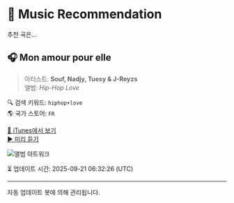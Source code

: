 
# 🎵 Music Recommendation

추천 곡은...

## 🎧 Mon amour pour elle  
> 아티스트: **Souf, Nadjy, Tuesy & J-Reyzs**  
> 앨범: _Hip-Hop Love_  

🔍 검색 키워드: `hiphop+love`  
🌎 국가 스토어: `FR`

[🔗 iTunes에서 보기](https://music.apple.com/fr/album/mon-amour-pour-elle/781423479?i=781423615&uo=4)  
[▶️ 미리 듣기](https://audio-ssl.itunes.apple.com/itunes-assets/AudioPreview125/v4/29/c0/de/29c0de14-bae8-3e2c-305a-76474c64e4f2/mzaf_12673003058573654034.plus.aac.p.m4a)

![앨범 아트워크](https://is1-ssl.mzstatic.com/image/thumb/Music6/v4/bc/55/40/bc5540ef-6696-6390-cf52-97f6f141ac5f/3700735803347.jpg/100x100bb.jpg)

⏳ 업데이트 시간: 2025-09-21 06:32:26 (UTC)

---
자동 업데이트 봇에 의해 관리됩니다.
